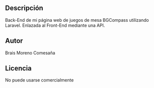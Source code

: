 
## Descripción
Back-End de mi página web de juegos de mesa BGCompass utilizando Laravel. Enlazada al Front-End mediante una API.

## Autor
Brais Moreno Comesaña

## Licencia
No puede usarse comercialmente
